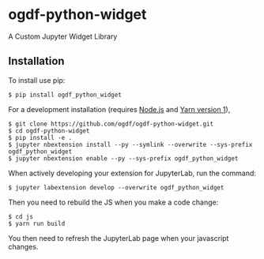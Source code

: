 ogdf-python-widget
===============================

A Custom Jupyter Widget Library

Installation
------------

To install use pip:

    $ pip install ogdf_python_widget

For a development installation (requires [Node.js](https://nodejs.org) and [Yarn version 1](https://classic.yarnpkg.com/)),

    $ git clone https://github.com/ogdf/ogdf-python-widget.git
    $ cd ogdf-python-widget
    $ pip install -e .
    $ jupyter nbextension install --py --symlink --overwrite --sys-prefix ogdf_python_widget
    $ jupyter nbextension enable --py --sys-prefix ogdf_python_widget

When actively developing your extension for JupyterLab, run the command:

    $ jupyter labextension develop --overwrite ogdf_python_widget

Then you need to rebuild the JS when you make a code change:

    $ cd js
    $ yarn run build

You then need to refresh the JupyterLab page when your javascript changes.
